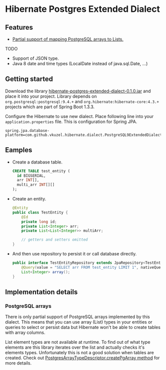 # Hibernate Postgres Extended Dialect

## Features

* [Partial support of mapping PostgreSQL arrays to Lists.](#postgresql-arrays)

TODO
* Support of JSON type.
* Java 8 date and time types (LocalDate instead of java.sql.Date, ...)

## Getting started

Download the library [hibernate-postgres-extended-dialect-0.1.0.jar](build/libs/hibernate-postgres-extended-dialect-0.1.0.jar) and place it into your project. Library depends on `org.postgresql:postgresql:9.4.+` and `org.hibernate:hibernate-core:4.3.+` projects which are part of Spring Boot 1.3.3.

Configure the Hibernate to use new dialect. Place following line into your `application.properties` file. This is configuration for Spring JPA.
```
spring.jpa.database-platform=com.github.vkuzel.hibernate.dialect.PostgreSQL9ExtendedDialect
```

## Eamples

* Create a database table.

  ```sql
  CREATE TABLE test_entity (
    id BIGSERIAL,
    arr INT[],
    multi_arr INT[][]
  );
  ```
* Create an entity.

  ```java
  @Entity
  public class TestEntity {
      @Id
      private long id;
      private List<Integer> arr;
      private List<List<Integer>> multiArr;

      // getters and setters omitted
  }
  ```
* And then use repository to persist it or call database directly.

  ```java
  public interface TestEntityRepository extends JpaRepository<TestEntity, Long> {
      @Query(value = "SELECT arr FROM test_entity LIMIT 1", nativeQuery = true)
      List<Integer> array();
  }
  ```

## Implementation details

### PostgreSQL arrays

There is only partial support of PostgreSQL arrays implemented by this dialect. This means that you can use array (List) types in your entities or queries to select or persist data but Hibernate won't be able to create tables with array columns.

List element types are not available at runtime. To find out of what type elements are this library iterates over the list and actually checks it's elements types. Unfortunately this is not a good solution when tables are created. Check out [PostgresArrayTypeDescriptor.createPgArray method](src/main/java/com/github/vkuzel/hibernate/type/descriptor/java/PostgresArrayTypeDescriptor.java) for more details.
